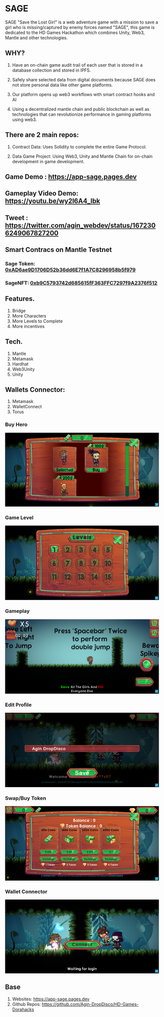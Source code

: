 
# SAGE

SAGE "Save the Lost Girl" is a web adventure game with a mission to save a girl who is missing/captured by enemy forces named "SAGE", this game is dedicated to the HD Games Hackathon which combines Unity, Web3, Mantle and other technologies.

## WHY?

1. Have an on-chain game audit trail of each user that is stored in a database collection and stored in IPFS.

2. Safely share selected data from digital documents because SAGE does not store personal data like other game platforms.

3. Our platform opens up web3 workflows with smart contract hooks and AI

4. Using a decentralized mantle chain and public blockchain as well as technologies that can revolutionize performance in gaming platforms using web3.

## There are 2 main repos:

1. Contract Data: Uses Solidity to complete the entire Game Protocol.

2. Data Game Project: Using Web3, Unity and Mantle Chain for on-chain development in game development.

## Game Demo : https://app-sage.pages.dev
## Gameplay Video Demo: https://youtu.be/wy2l6A4_lbk
## Tweet : https://twitter.com/agin_webdev/status/1672306249067827200

## Smart Contracs on Mantle Testnet

### Sage Token: [0xAD6ae9D1706D52b36dd6E7f1A7C8296958b5f979](https://explorer.testnet.mantle.xyz/address/0xAD6ae9D1706D52b36dd6E7f1A7C8296958b5f979)
### SageNFT: [0xb9C5793742d685615fF363FFC7297f9A2376f512](https://explorer.testnet.mantle.xyz/address/0xb9C5793742d685615fF363FFC7297f9A2376f512)


## Features.
1. Bridge
2. More Characters
3. More Levels to Complete
4. More incentives

## Tech.
1. Mantle
2. Metamask
3. Hardhat
4. Web3Unity
5. Unity

## Wallets Connector:
1. Metamask
2. WalletConnect
3. Torus

### Buy Hero
<p align ="center">
<img src="./images/buy_hero.png">
</p>

### Game Level
<p align ="center">
<img src="./images/game_level.png">
</p>

### Gameplay
<p align ="center">
<img src="./images/gameplay.png">
</p>

### Edit Profile
<p align ="center">
<img src="./images/profile_edit.png">
</p>

### Swap/Buy Token
<p align ="center">
<img src="./images/swap.png">
</p>

### Wallet Connector
<p align ="center">
<img src="./images/wallet_connect.png">
</p>

## Base

1. Websites: https://app-sage.pages.dev
2. Github Repos: https://github.com/Agin-DropDisco/HD-Games-Dorahacks
